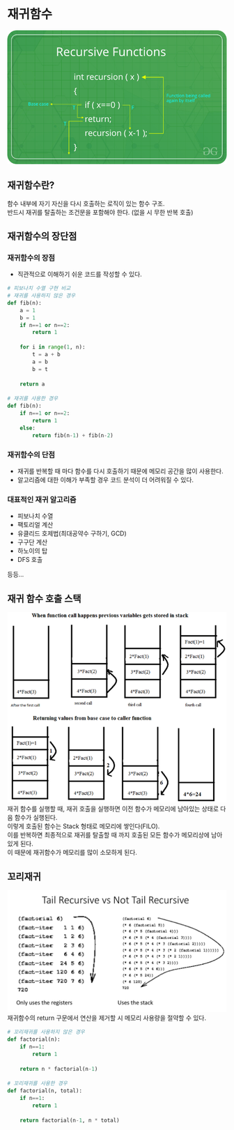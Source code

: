 # 재귀함수
![recursive1](./img/recursive1.png)  
## 재귀함수란?
함수 내부에 자기 자신을 다시 호출하는 로직이 있는 함수 구조.  
반드시 재귀를 탈출하는 조건문을 포함해야 한다. (없을 시 무한 반복 호출)  

## 재귀함수의 장단점
### 재귀함수의 장점
* 직관적으로 이해하기 쉬운 코드를 작성할 수 있다.

```python
# 피보나치 수열 구현 비교
# 재귀를 사용하지 않은 경우
def fib(n):
    a = 1
    b = 1
    if n==1 or n==2:
        return 1
        
    for i in range(1, n):
        t = a + b
        a = b
        b = t

    return a

# 재귀를 사용한 경우
def fib(n):
    if n==1 or n==2:
        return 1
    else:
        return fib(n-1) + fib(n-2)
```

### 재귀함수의 단점
* 재귀를 반복할 때 마다 함수를 다시 호출하기 때문에 메모리 공간을 많이 사용한다.  
* 알고리즘에 대한 이해가 부족할 경우 코드 분석이 더 어려워질 수 있다.  

### 대표적인 재귀 알고리즘
* 피보나치 수열
* 팩토리얼 계산
* 유클리드 호제법(최대공약수 구하기, GCD)
* 구구단 계산
* 하노이의 탑
* DFS 호출

등등...

## 재귀 함수 호출 스택
![recursive2](./img/recursive2.png)  
재귀 함수를 실행할 때, 재귀 호출을 실행하면 이전 함수가 메모리에 남아있는 상태로 다음 함수가 실행된다.  
이렇게 호출된 함수는 Stack 형태로 메모리에 쌓인다(FILO).  
이를 반복하면 최종적으로 재귀를 탈출할 때 까지 호출된 모든 함수가 메모리상에 남아있게 된다.  
이 때문에 재귀함수가 메모리를 많이 소모하게 된다.  

## 꼬리재귀
![recursive3](./img/recursive3.png)  
재귀함수의 return 구문에서 연산을 제거할 시 메모리 사용량을 절약할 수 있다.  
```python
# 꼬리재귀를 사용하지 않은 경우
def factorial(n):
    if n==1:
        return 1
    
    return n * factorial(n-1)

# 꼬리재귀를 사용한 경우
def factorial(n, total):
    if n==1:
        return 1
    
    return factorial(n-1, n * total)
```
